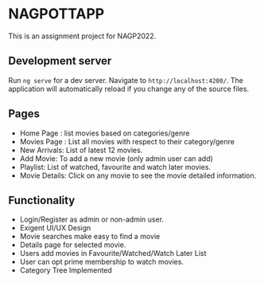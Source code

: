 # NAGPOTTAPP

This is an assignment project for NAGP2022.

## Development server

Run `ng serve` for a dev server. Navigate to `http://localhost:4200/`. The application will automatically reload if you change any of the source files.

## Pages
* Home Page : list movies based on categories/genre
* Movies Page : List all movies with respect to their category/genre
* New Arrivals: List of latest 12 movies.
* Add Movie: To add a new movie (only admin user can add)
* Playlist: List of watched, favourite and watch later movies.
* Movie Details: Click on any movie to see the movie detailed information.

## Functionality
* Login/Register as admin or non-admin user.
* Exigent UI/UX Design
* Movie searches make easy to find a movie
* Details page for selected movie.
* Users add movies in Favourite/Watched/Watch Later List
* User can opt prime membership to watch movies.
* Category Tree Implemented
